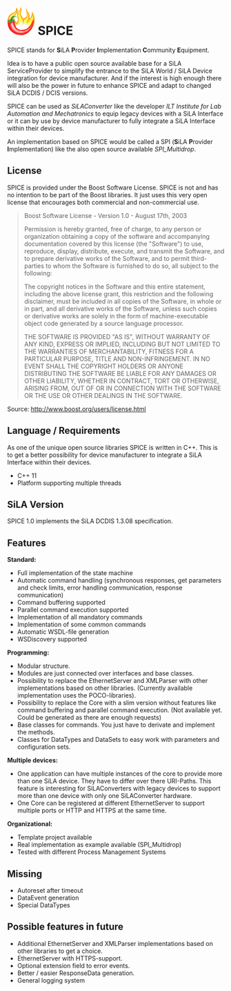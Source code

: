 # ![SPICE Logo](/SPICE_Logos/SPICE_064.png) SPICE
SPICE stands for **S**iLA **P**rovider **I**mplementation **C**ommunity **E**quipment.

Idea is to have a public open source available base for a SiLA ServiceProvider to simplify the entrance to the SiLA World / SiLA Device integration for device manufacturer. And if the interest is high enough there will also be the power in future to enhance SPICE and adapt to changed SiLA DCDIS / DCIS versions.

SPICE can be used as *SiLAConverter* like the developer *ILT Institute for Lab Automation and Mechatronics* to equip legacy devices with a SiLA Interface or it can by use by device manufacturer to fully integrate a SiLA Interface within their devices.

An implementation based on SPICE would be called a SPI (**S**iLA **P**rovider **I**mplementation) like the also open source available *SPI_Multidrop*.

## License
SPICE is provided under the Boost Software License. SPICE is not and has no intention to be part of the Boost
libraries. It just uses this very open license that encourages both commercial and non-commercial use.

> Boost Software License - Version 1.0 - August 17th, 2003
>
> Permission is hereby granted, free of charge, to any person or organization
> obtaining a copy of the software and accompanying documentation covered by
> this license (the "Software") to use, reproduce, display, distribute,
> execute, and transmit the Software, and to prepare derivative works of the
> Software, and to permit third-parties to whom the Software is furnished to
> do so, all subject to the following:
>
> The copyright notices in the Software and this entire statement, including
> the above license grant, this restriction and the following disclaimer,
> must be included in all copies of the Software, in whole or in part, and
> all derivative works of the Software, unless such copies or derivative
> works are solely in the form of machine-executable object code generated by
> a source language processor.
>
> THE SOFTWARE IS PROVIDED "AS IS", WITHOUT WARRANTY OF ANY KIND, EXPRESS OR
> IMPLIED, INCLUDING BUT NOT LIMITED TO THE WARRANTIES OF MERCHANTABILITY,
> FITNESS FOR A PARTICULAR PURPOSE, TITLE AND NON-INFRINGEMENT. IN NO EVENT
> SHALL THE COPYRIGHT HOLDERS OR ANYONE DISTRIBUTING THE SOFTWARE BE LIABLE
> FOR ANY DAMAGES OR OTHER LIABILITY, WHETHER IN CONTRACT, TORT OR OTHERWISE,
> ARISING FROM, OUT OF OR IN CONNECTION WITH THE SOFTWARE OR THE USE OR OTHER
> DEALINGS IN THE SOFTWARE.

Source: http://www.boost.org/users/license.html

## Language / Requirements
As one of the unique open source libraries SPICE is written in C++. This is to get a better possibility for device manufacturer to integrate a SiLA Interface within their devices.
* C++ 11
* Platform supporting multiple threads

## SiLA Version
SPICE 1.0 implements the SiLA DCDIS 1.3.08 specification.

## Features
**Standard:**
* Full implementation of the state machine
* Automatic command handling (synchronous responses, get parameters and check limits, error handling communication, response communication)
* Command buffering supported
* Parallel command execution supported
* Implementation of all mandatory commands
* Implementation of some common commands
* Automatic WSDL-file generation
* WSDiscovery supported

**Programming:**
* Modular structure.
* Modules are just connected over interfaces and base classes.
* Possibility to replace the EthernetServer and XMLParser with other implementations based on other libraries. (Currently available implementation uses the POCO-libraries).
* Possibility to replace the Core with a slim version without features like command buffering and parallel command execution. (Not available yet. Could be generated as there are enough requests)
* Base classes for commands. You just have to derivate and implement the methods.
* Classes for DataTypes and DataSets to easy work with parameters and configuration sets.

**Multiple devices:**
* One application can have multiple instances of the core to provide more than one SiLA device. They have to differ over there URI-Paths. This feature is interesting for SiLAConverters with legacy devices to support more than one device with only one SiLAConverter hardware.
* One Core can be registered at different EthernetServer to support multiple ports or HTTP and HTTPS at the same time.

**Organizational:**
* Template project available
* Real implementation as example available (SPI_Multidrop)
* Tested with different Process Management Systems

## Missing
* Autoreset after timeout
* DataEvent generation
* Special DataTypes

## Possible features in future
* Additional EthernetServer and XMLParser implementations based on other libraries to get a choice.
* EthernetServer with HTTPS-support.
* Optional extension field to error events.
* Better / easier ResponseData generation.
* General logging system


